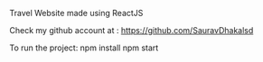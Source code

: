 Travel Website made using ReactJS

Check my github account at : https://github.com/SauravDhakalsd

To run the project:
npm install
npm start
